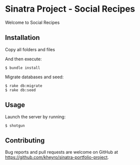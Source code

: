 # Sinatra Project - Social Recipes

Welcome to Social Recipes

## Installation

Copy all folders and files

And then execute:

    $ bundle install

Migrate databases and seed:

    $ rake db:migrate
    $ rake db:seed

## Usage

Launch the server by running:

    $ shotgun

## Contributing

Bug reports and pull requests are welcome on GitHub at https://github.com/kheyro/sinatra-portfolio-project.